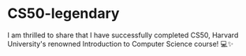 # CS50-legendary
I am thrilled to share that I have successfully completed CS50, Harvard University's renowned Introduction to Computer Science course! 💻✨
